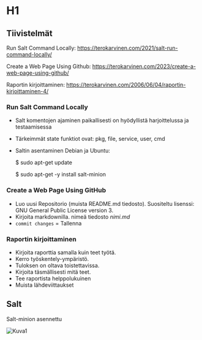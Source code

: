 # H1

## Tiivistelmät
Run Salt Command Locally: https://terokarvinen.com/2021/salt-run-command-locally/

Create a Web Page Using Github: https://terokarvinen.com/2023/create-a-web-page-using-github/

Raportin kirjoittaminen: https://terokarvinen.com/2006/06/04/raportin-kirjoittaminen-4/

### Run Salt Command Locally
- Salt komentojen ajaminen paikallisesti on hyödyllistä harjoittelussa ja testaamisessa
- Tärkeimmät state funktiot ovat: pkg, file, service, user, cmd
- Saltin asentaminen Debian ja Ubuntu:

  $ sudo apt-get update

  $ sudo apt-get -y install salt-minion

### Create a Web Page Using GitHub
- Luo uusi Repositorio (muista README.md tiedosto). Suositeltu lisenssi: GNU General Public License version 3.
- Kirjoita markdownilla. nimeä tiedosto *nimi.md*
- `commit changes` = Tallenna

### Raportin kirjoittaminen
- Kirjoita raporttia samalla kuin teet työtä.
- Kerro työskentely-ympäristö.
- Tuloksen on oltava toistettavissa.
- Kirjoita täsmällisesti mitä teet.
- Tee raportista helppolukuinen
- Muista lähdeviittaukset

## Salt
Salt-minion asennettu


![Kuva1](https://github.com/simoheinimaki/palvelinten-hallinta/assets/165195779/2e8f31e4-6976-423d-a08d-9103c56e3a6d)


